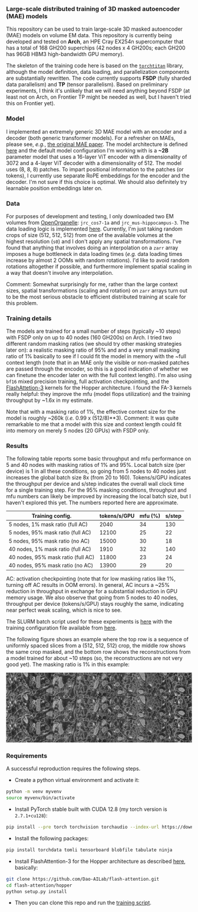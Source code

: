 ### Large-scale distributed training of 3D masked autoencoder (MAE) models
This repository can be used to train large-scale 3D masked autoencoder (MAE) models on volume EM data. This repository is currently being developed and tested on **Arch**, an HPE Cray EX254n supercomputer that has a total of 168 GH200 superchips (42 nodes x 4 GH200s; each GH200 has 96GB HBM3 high-bandwidth GPU memory).

The skeleton of the training code here is based on the [`torchtitan`](https://github.com/pytorch/torchtitan) library, although the model definition, data loading, and parallelization components are substantially rewritten. The code currently supports **FSDP** (fully sharded data parallelism) and **TP** (tensor parallelism). Based on preliminary experiments, I think it's unlikely that we will need anything beyond FSDP (at least not on Arch, on Frontier TP might be needed as well, but I haven't tried this on Frontier yet).

### Model
I implemented an extremely generic 3D MAE model with an encoder and a decoder (both generic transformer models). For a refresher on MAEs, please see, *e.g.*, [the original MAE paper](https://arxiv.org/abs/2111.06377). The model architecture is defined [here](torchtitan/models/llama/model.py) and the default model configuration I'm working with is a **~2B** parameter model that uses a 16-layer ViT encoder with a dimensionality of 3072 and a 4-layer ViT decoder with a dimensionality of 512. The model uses (8, 8, 8) patches. To impart positional information to the patches (or tokens), I currently use separate RoPE embeddings for the encoder and the decoder. I'm not sure if this choice is optimal. We should also definitely try learnable position embeddings later on.

### Data
For purposes of development and testing, I only downloaded two EM volumes from [OpenOrganelle](https://www.openorganelle.com/datasets): `jrc_cos7-1a` and `jrc_mus-hippocampus-3`. The data loading logic is implemented [here](torchtitan/datasets/datasets.py). Currently, I'm just taking random crops of size (512, 512, 512) from one of the available volumes at the highest resolution (`s0`) and I don't apply any spatial transformations. I've found that anything that involves doing an interpolation on a `zarr` array imposes a huge bottleneck in data loading times (*e.g.* data loading times increase by almost 2 OOMs with random rotations). I'd like to avoid random rotations altogether if possible, and furthermore implement spatial scaling in a way that doesn't involve any interpolation. 

Comment: Somewhat surprisingly for me, rather than the large context sizes, spatial transformations (scaling and rotation) on `zarr` arrays turn out to be the most serious obstacle to efficient distributed training at scale for this problem.

### Training details
The models are trained for a small number of steps (typically ~10 steps) with FSDP only on up to 40 nodes (160 GH200s) on Arch. I tried two different random masking ratios (we should try other masking strategies later on): a realistic masking ratio of 95% and and a very small masking ratio of 1% basically to see if I could fit the model in memory with the ~full context length (note that in an MAE only the visible or non-masked patches are passed through the encoder, so this is a good indication of whether we can finetune the encoder later on with the full context length). I'm also using `bf16` mixed precision training, full activation checkpointing, and the [FlashAttetion-3](https://github.com/Dao-AILab/flash-attention?tab=readme-ov-file#flashattention-3-beta-release) kernels for the Hopper architecture. I found the FA-3 kernels really helpful: they improve the mfu (model flops utilization) and the training throughput by ~1.6x in my estimate.

Note that with a masking ratio of 1%, the effective context size for the model is roughly ~260k (*i.e.* 0.99 x (512/8)**3). Comment: It was quite remarkable to me that a model with this size and context length could fit into memory on merely 5 nodes (20 GPUs) with FSDP only.

### Results
The following table reports some basic throughput and mfu performance on 5 and 40 nodes with masking ratios of 1% and 95%. Local batch size (per device) is 1 in all these conditions, so going from 5 nodes to 40 nodes just increases the global batch size 8x (from 20 to 160). Tokens/s/GPU indicates the throughput per device and s/step indicates the overall wall clock time for a single training step. For the 95% masking conditions, throughput and mfu numbers can likely be improved by increasing the local batch size, but I haven't explored this yet. The numbers reported here are approximate.

| Training config. | tokens/s/GPU | mfu (%) | s/step | 
|----------|---|---|---|
| 5 nodes, 1% mask ratio (full AC) | 2040 | 34 | 130 |
| 5 nodes, 95% mask ratio (full AC) | 12100 | 25 | 22 |
| 5 nodes, 95% mask ratio (no AC) | 15000 | 30 | 18 |
| 40 nodes, 1% mask ratio (full AC) | 1910 | 32 | 140 |
| 40 nodes, 95% mask ratio (full AC) | 11800 | 23 | 24 |
| 40 nodes, 95% mask ratio (no AC) | 13900 | 29 | 20 |

AC: activation checkpointing (note that for low masking ratios like 1%, turning off AC results in OOM errors). In general, AC incurs a ~25% reduction in throughput in exchange for a substantial reduction in GPU memory usage. We also observe that going from 5 nodes to 40 nodes, throughput per device (tokens/s/GPU) stays roughly the same, indicating near perfect weak scaling, which is nice to see.

The SLURM batch script used for these experiments is [here](train_demo.sh) with the training configuration file available from [here](train_configs/demo.toml).

The following figure shows an example where the top row is a sequence of uniformly spaced slices from a (512, 512, 512) crop, the middle row shows the same crop masked, and the bottom row shows the reconstructions from a model trained for about ~10 steps (so, the reconstructions are not very good yet). The masking ratio is 1% in this example:

![](assets/sample.jpg)

### Requirements
A successful reproduction requires the following steps.

* Create a python virtual environment and activate it:
```bash
python -m venv myvenv
source myvenv/bin/activate
``` 

* Install PyTorch stable built with CUDA 12.8 (my torch version is `2.7.1+cu128`):
```bash
pip install --pre torch torchvision torchaudio --index-url https://download.pytorch.org/whl/cu128
```

* Install the following packages:
```bash
pip install torchdata tomli tensorboard blobfile tabulate ninja
```

* Install FlashAttention-3 for the Hopper architecture as described [here](https://github.com/Dao-AILab/flash-attention?tab=readme-ov-file#flashattention-3-beta-release), basically:
```bash
git clone https://github.com/Dao-AILab/flash-attention.git
cd flash-attention/hopper
python setup.py install
```

* Then you can clone this repo and run the [training script](train_demo.sh).